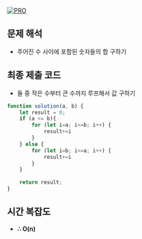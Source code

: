 [![PRO]][Link]

## 문제 해석

- 주어진 수 사이에 포함된 숫자들의 합 구하기

## 최종 제출 코드

- 둘 중 작은 수부터 큰 수까지 루프해서 값 구하기

```js
function solution(a, b) {
    let result = 0;
    if (a <= b){
        for (let i=a; i<=b; i++) { 
            result+=i 
        }
    } else {
        for (let i=b; i<=a; i++) { 
            result+=i 
        }
    }
    
    return result;
}
```

## 시간 복잡도

- **∴ O(n)**

<!---------------------------------------------------------------------------->

[PRO]: https://github.com/GoSSaChin/algorithm-js/assets/107768516/67c43b52-bc3f-4571-a249-5519021afbb0
[Link]: https://school.programmers.co.kr/learn/courses/30/lessons/12912
